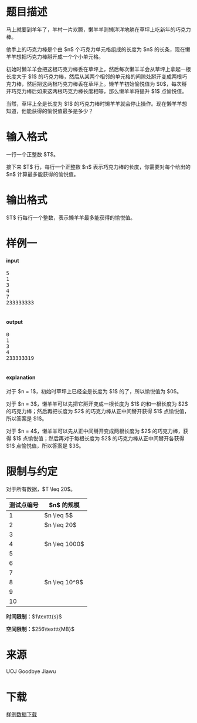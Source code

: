 # 题目描述

<p>马上就要到羊年了，羊村一片欢腾，懒羊羊则懒洋洋地躺在草坪上吃新年的巧克力棒。</p>
<p>他手上的巧克力棒是个由 $n$ 个巧克力单元格组成的长度为 $n$ 的长条，现在懒羊羊想把巧克力棒掰开成一个个小单元格。</p>
<p>初始时懒羊羊会把这根巧克力棒丢在草坪上，然后每次懒羊羊会从草坪上拿起一根长度大于 $1$ 的巧克力棒，然后从某两个相邻的单元格的间隙处掰开变成两根巧克力棒，然后把这两根巧克力棒丢在草坪上。懒羊羊初始愉悦值为 $0$，每次掰开巧克力棒后如果这两根巧克力棒长度相等，那么懒羊羊将提升 $1$ 点愉悦值。</p>
<p>当然，草坪上全是长度为 $1$ 的巧克力棒时懒羊羊就会停止操作。现在懒羊羊想知道，他能获得的愉悦值最多是多少？</p>

# 输入格式


<p>一行一个正整数 $T$。</p>
<p>接下来 $T$ 行，每行一个正整数 $n$ 表示巧克力棒的长度，你需要对每个给出的 $n$ 计算最多能获得的愉悦值。</p>

# 输出格式


<p>$T$ 行每行一个整数，表示懒羊羊最多能获得的愉悦值。</p>

# 样例一


<h4>input</h4>
<pre>5
1
3
4
7
233333333

</pre>

<h4>output</h4>
<pre>0
1
3
4
233333319

</pre>

<h4>explanation</h4>
<p>对于 $n = 1$，初始时草坪上已经全是长度为 $1$ 的了，所以愉悦值为 $0$。</p>
<p>对于 $n = 3$，懒羊羊可以先把它掰开变成一根长度为 $1$ 的和一根长度为 $2$ 的巧克力棒；然后再把长度为 $2$ 的巧克力棒从正中间掰开获得 $1$ 点愉悦值，所以答案是 $1$。</p>
<p>对于 $n = 4$，懒羊羊可以先从正中间掰开变成两根长度为 $2$ 的巧克力棒，获得 $1$ 点愉悦值；然后再对于每根长度为 $2$ 的巧克力棒从正中间掰开各获得 $1$ 点愉悦值，所以答案是 $3$。</p>

# 限制与约定


<p>对于所有数据，$T \leq 20$。</p>
<div class="table-responsive">
<table class="table table-bordered table-text-center table-vertical-middle"><thead><tr><th>测试点编号</th>
<th>$n$ 的规模</th>
</tr></thead><tbody><tr><td>1</td><td>$n \leq 5$</td></tr><tr><td>2</td><td>$n \leq 20$</td></tr><tr><td>3</td><td rowspan="3">$n \leq 1000$</td></tr><tr><td>4</td></tr><tr><td>5</td></tr><tr><td>6</td><td rowspan="5">$n \leq 10^9$</td></tr><tr><td>7</td></tr><tr><td>8</td></tr><tr><td>9</td></tr><tr><td>10</td></tr></tbody></table></div>

<p><strong>时间限制：</strong>$1\texttt{s}$</p>
<p><strong>空间限制：</strong>$256\texttt{MB}$</p>

# 来源


<p>UOJ Goodbye Jiawu</p>

# 下载


<p><a href="/download.php?type=problem&amp;id=66">样例数据下载</a></p>
